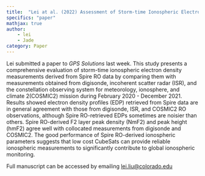 ```yaml
---
title:  "Lei at al. (2022) Assessment of Storm-time Ionospheric Electron Density Measurements from Spire Global CubeSat GNSS Radio Occultation Constellation"
specifics: "paper"
mathjax: true
author: 
    - lei
    - Jade
category: Paper
---
```


Lei submitted a paper to *GPS Solutions* last week. This study presents a comprehensive evaluation of storm-time ionospheric electron density measurements derived from Spire RO data by comparing them with measurements obtained from digisonde, incoherent scatter radar (ISR), and the constellation observing system for meteorology, ionosphere, and climate 2(COSMIC2) mission during February 2020 - December 2021. 
Results showed electron density profiles (EDP) retrieved from Spire data are in general agreement with those from digisonde, ISR, and COSMIC2 RO observations, although Spire RO-retrieved EDPs sometimes are noisier than others. Spire RO-derived F2 layer peak density (NmF2) and peak height (hmF2) agree well with collocated measurements from digisonde and COSMIC2. 
The good performance of Spire RO-derived ionospheric parameters suggests that low cost CubeSats can provide reliable ionospheric measurements to significantly contribute to global ionospheric monitoring.

Full manuscript can be accessed by emailing lei.liu@colorado.edu


